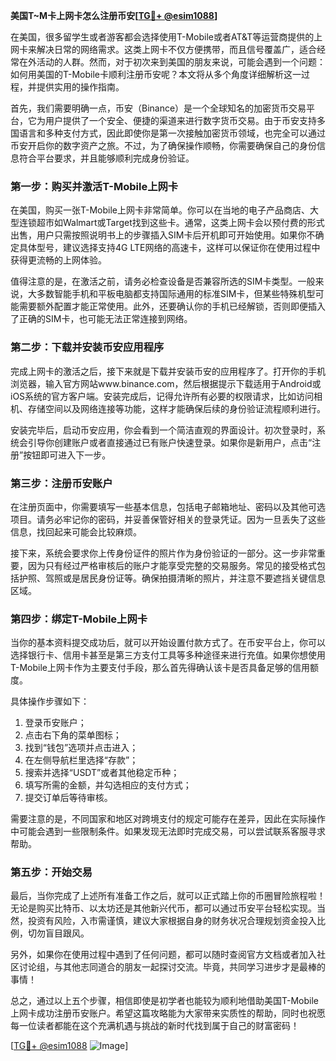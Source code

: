 **美国T~M卡上网卡怎么注册币安[[TG💪+ @esim1088](https://t.me/s/esim1088)]**

在美国，很多留学生或者游客都会选择使用T-Mobile或者AT&T等运营商提供的上网卡来解决日常的网络需求。这类上网卡不仅方便携带，而且信号覆盖广，适合经常在外活动的人群。然而，对于初次来到美国的朋友来说，可能会遇到一个问题：如何用美国的T-Mobile卡顺利注册币安呢？本文将从多个角度详细解析这一过程，并提供实用的操作指南。

首先，我们需要明确一点，币安（Binance）是一个全球知名的加密货币交易平台，它为用户提供了一个安全、便捷的渠道来进行数字货币交易。由于币安支持多国语言和多种支付方式，因此即使你是第一次接触加密货币领域，也完全可以通过币安开启你的数字资产之旅。不过，为了确保操作顺畅，你需要确保自己的身份信息符合平台要求，并且能够顺利完成身份验证。

### 第一步：购买并激活T-Mobile上网卡

在美国，购买一张T-Mobile上网卡非常简单。你可以在当地的电子产品商店、大型连锁超市如Walmart或Target找到这些卡。通常，这类上网卡会以预付费的形式出售，用户只需按照说明书上的步骤插入SIM卡后开机即可开始使用。如果你不确定具体型号，建议选择支持4G LTE网络的高速卡，这样可以保证你在使用过程中获得更流畅的上网体验。

值得注意的是，在激活之前，请务必检查设备是否兼容所选的SIM卡类型。一般来说，大多数智能手机和平板电脑都支持国际通用的标准SIM卡，但某些特殊机型可能需要额外配置才能正常使用。此外，还要确认你的手机已经解锁，否则即便插入了正确的SIM卡，也可能无法正常连接到网络。

### 第二步：下载并安装币安应用程序

完成上网卡的激活之后，接下来就是下载并安装币安的应用程序了。打开你的手机浏览器，输入官方网站www.binance.com，然后根据提示下载适用于Android或iOS系统的官方客户端。安装完成后，记得允许所有必要的权限请求，比如访问相机、存储空间以及网络连接等功能，这样才能确保后续的身份验证流程顺利进行。

安装完毕后，启动币安应用，你会看到一个简洁直观的界面设计。初次登录时，系统会引导你创建账户或者直接通过已有账户快速登录。如果你是新用户，点击“注册”按钮即可进入下一步。

### 第三步：注册币安账户

在注册页面中，你需要填写一些基本信息，包括电子邮箱地址、密码以及其他可选项目。请务必牢记你的密码，并妥善保管好相关的登录凭证。因为一旦丢失了这些信息，找回起来可能会比较麻烦。

接下来，系统会要求你上传身份证件的照片作为身份验证的一部分。这一步非常重要，因为只有经过严格审核后的账户才能享受完整的交易服务。常见的接受格式包括护照、驾照或是居民身份证等。确保拍摄清晰的照片，并注意不要遮挡关键信息区域。

### 第四步：绑定T-Mobile上网卡

当你的基本资料提交成功后，就可以开始设置付款方式了。在币安平台上，你可以选择银行卡、信用卡甚至是第三方支付工具等多种途径来进行充值。如果你想使用T-Mobile上网卡作为主要支付手段，那么首先得确认该卡是否具备足够的信用额度。

具体操作步骤如下：
1. 登录币安账户；
2. 点击右下角的菜单图标；
3. 找到“钱包”选项并点击进入；
4. 在左侧导航栏里选择“存款”；
5. 搜索并选择“USDT”或者其他稳定币种；
6. 填写所需的金额，并勾选相应的支付方式；
7. 提交订单后等待审核。

需要注意的是，不同国家和地区对跨境支付的规定可能存在差异，因此在实际操作中可能会遇到一些限制条件。如果发现无法即时完成交易，可以尝试联系客服寻求帮助。

### 第五步：开始交易

最后，当你完成了上述所有准备工作之后，就可以正式踏上你的币圈冒险旅程啦！无论是购买比特币、以太坊还是其他新兴代币，都可以通过币安平台轻松实现。当然，投资有风险，入市需谨慎，建议大家根据自身的财务状况合理规划资金投入比例，切勿盲目跟风。

另外，如果你在使用过程中遇到了任何问题，都可以随时查阅官方文档或者加入社区讨论组，与其他志同道合的朋友一起探讨交流。毕竟，共同学习进步才是最棒的事情！

总之，通过以上五个步骤，相信即使是初学者也能较为顺利地借助美国T-Mobile上网卡成功注册币安账户。希望这篇攻略能为大家带来实质性的帮助，同时也祝愿每一位读者都能在这个充满机遇与挑战的新时代找到属于自己的财富密码！

[[TG💪+ @esim1088](https://t.me/s/esim1088) ![Image](https://i.postimg.cc/4NQfJmqS/Snipaste-2025-05-13-00-14-12.png)]